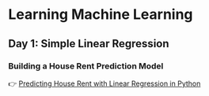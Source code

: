 # Learning Machine Learning

## Day 1: Simple Linear Regression  
### Building a House Rent Prediction Model   
👉 [Predicting House Rent with Linear Regression in Python](https://dev.to/khaula_nauman/predicting-house-rent-with-linear-regression-in-python-43h0)
